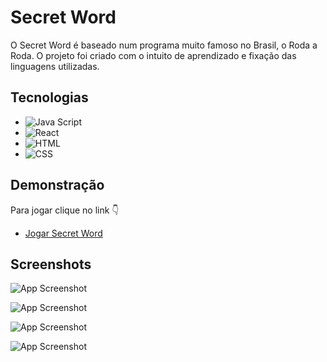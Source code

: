 
# Secret Word

O Secret Word é baseado num programa muito famoso no Brasil, o Roda a Roda.
O projeto foi criado com o intuito de aprendizado e fixação das linguagens utilizadas.



## Tecnologias
- ![Java Script](https://img.shields.io/badge/JavaScript-323330?style=for-the-badge&logo=javascript&logoColor=F7DF1E)
 - ![React](https://img.shields.io/badge/React-20232A?style=for-the-badge&logo=react&logoColor=61DAFB)
 - ![HTML](https://img.shields.io/badge/HTML5-E34F26?style=for-the-badge&logo=html5&logoColor=white)
 - ![CSS](https://img.shields.io/badge/CSS3-1572B6?style=for-the-badge&logo=css3&logoColor=whit)
 
 


## Demonstração
Para jogar clique no link 👇
- [Jogar Secret Word](http://secret-word.surge.sh)


## Screenshots

![App Screenshot](https://i.im.ge/2022/06/01/r8SPLY.png)

![App Screenshot](https://i.im.ge/2022/06/01/r8St3D.png)

![App Screenshot](https://i.im.ge/2022/06/01/r8Syn4.png)

![App Screenshot](https://i.im.ge/2022/06/01/r8SCqC.md.png)


